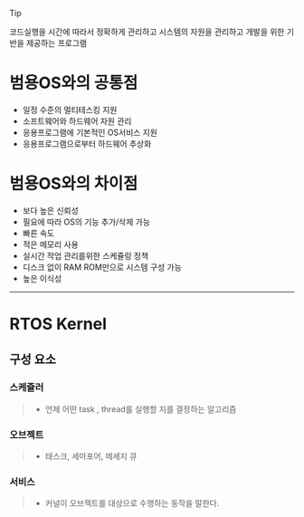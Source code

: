 >[!tip]
코드실행을 시간에 따라서 정확하게 관리하고 시스템의 자원을 관리하고 개발을 위한 기반을 제공하는 프로그램


# 범용OS와의 공통점

- 일정 수준의 멀티테스킹 지원
- 소프트웨어와 하드웨어 자원 관리
- 응용프로그램에 기본적인 OS서비스 지원
- 응용프로그램으로부터 하드웨어 추상화

  

# 범용OS와의 차이점

- 보다 높은 신뢰성
- 필요에 따라 OS의 기능 추가/삭제 가능
- 빠른 속도
- 적은 메모리 사용
- 실시간 작업 관리를위한 스케쥴링 정책
- 디스크 없이 RAM ROM만으로 시스템 구성 가능
- 높은 이식성
  
---
# RTOS Kernel

## 구성 요소

### 스케쥴러 
> - 언제 어떤 task , thread를 실행할 지를 결정하는 알고리즘
### 오브젝트
> - 태스크, 세마포어, 메세지 큐
### 서비스
> - 커널이 오브젝트를 대상으로 수행하는 동작을 말한다. 









